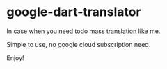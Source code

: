 # google-dart-translator

In case when you need todo mass translation like me.

Simple to use, no google cloud subscription need.

Enjoy!
